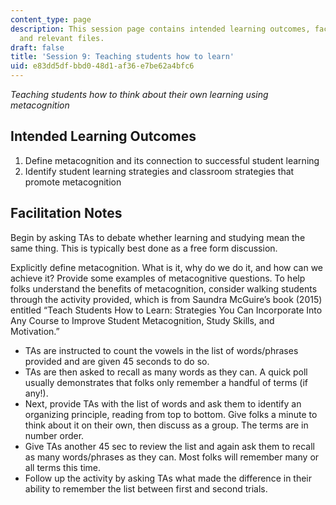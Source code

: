 ```yaml
---
content_type: page
description: This session page contains intended learning outcomes, facilitation notes,
  and relevant files.
draft: false
title: 'Session 9: Teaching students how to learn'
uid: e83dd5df-bbd0-48d1-af36-e7be62a4bfc6
---
```

*Teaching students how to think about their own learning using metacognition*

## Intended Learning Outcomes

1. Define metacognition and its connection to successful student learning
2. Identify student learning strategies and classroom strategies that promote metacognition

## Facilitation Notes

Begin by asking TAs to debate whether learning and studying mean the same thing. This is typically best done as a free form discussion.

Explicitly define metacognition. What is it, why do we do it, and how can we achieve it? Provide some examples of metacognitive questions. To help folks understand the benefits of metacognition, consider walking students through the activity provided, which is from Saundra McGuire’s book (2015) entitled “Teach Students How to Learn: Strategies You Can Incorporate Into Any Course to Improve Student Metacognition, Study Skills, and Motivation.”

- TAs are instructed to count the vowels in the list of words/phrases provided and are given 45 seconds to do so.
- TAs are then asked to recall as many words as they can. A quick poll usually demonstrates that folks only remember a handful of terms (if any!). 
- Next, provide TAs with the list of words and ask them to identify an organizing principle, reading from top to bottom. Give folks a minute to think about it on their own, then discuss as a group. The terms are in number order.
- Give TAs another 45 sec to review the list and again ask them to recall as many words/phrases as they can. Most folks will remember many or all terms this time. 
- Follow up the activity by asking TAs what made the difference in their ability to remember the list between first and second trials.